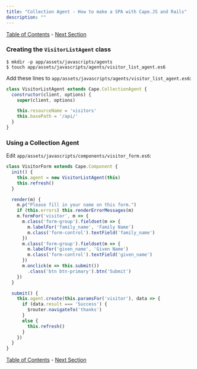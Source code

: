 ```yaml
---
title: "Collection Agent - How to make a SPA with Cape.JS and Rails"
description: ""
---
```


[Table of Contents](../) - [Next Section](../08_error_messages)

### Creating the `VisitorListAgent` class

```text
$ mkdir -p app/assets/javascripts/agents
$ touch app/assets/javascripts/agents/visitor_list_agent.es6
```

Add these lines to `app/assets/javascripts/agents/visitor_list_agent.es6`:

```javascript
class VisitorListAgent extends Cape.CollectionAgent {
  constructor(client, options) {
    super(client, options)

    this.resourceName = 'visitors'
    this.basePath = '/api/'
  }
}
```

### Using a Collection Agent

Edit `app/assets/javascripts/components/visitor_form.es6`:

```javascript
class VisitorForm extends Cape.Component {
  init() {
    this.agent = new VisitorListAgent(this)
    this.refresh()
  }

  render(m) {
    m.p("Please fill in your name on this form.")
    if (this.errors) this.renderErrorMessages(m)
    m.formFor('visitor', m => {
      m.class('form-group').fieldset(m => {
        m.labelFor('family_name', 'Family Name')
        m.class('form-control').textField('family_name')
      })
      m.class('form-group').fieldset(m => {
        m.labelFor('given_name', 'Given Name')
        m.class('form-control').textField('given_name')
      })
      m.onclick(e => this.submit())
        .class('btn btn-primary').btn('Submit')
    })
  }

  submit() {
    this.agent.create(this.paramsFor('visitor'), data => {
      if (data.result === 'Success') {
        $router.navigateTo('thanks')
      }
      else {
        this.refresh()
      }
    })
  }
}
```

[Table of Contents](../) - [Next Section](../08_error_messages)
